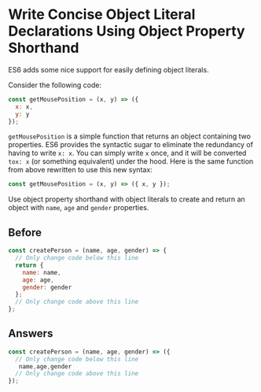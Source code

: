 # Write Concise Object Literal Declarations Using Object Property Shorthand
ES6 adds some nice support for easily defining object literals.

Consider the following code:
```javascript
const getMousePosition = (x, y) => ({
  x: x,
  y: y
});
```
`getMousePosition` is a simple function that returns an object containing two properties. 
ES6 provides the syntactic sugar to eliminate the redundancy of having to write `x: x`. You can simply write `x` once, 
and it will be converted `tox: x` (or something equivalent) under the hood. 
Here is the same function from above rewritten to use this new syntax:

```javascript
const getMousePosition = (x, y) => ({ x, y });
```
Use object property shorthand with object literals to create and return an object with `name`, `age` and `gender` properties.

## Before
```javascript
const createPerson = (name, age, gender) => {
  // Only change code below this line
  return {
    name: name,
    age: age,
    gender: gender
  };
  // Only change code above this line
};
```

## Answers
```javascript
const createPerson = (name, age, gender) => ({
  // Only change code below this line
   name,age,gender
  // Only change code above this line
});
```

